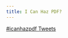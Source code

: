 ```yaml
---
title: I Can Haz PDF?
---
```

<a class="twitter-timeline" href="https://twitter.com/hashtag/icanhazpdf" data-widget-id="656961581427896324">#icanhazpdf Tweets</a>
<script>
  !function(d,s,id){
    var js,
        fjs=d.getElementsByTagName(s)[0],
        p=/^http:/.test(d.location)?'http':'https';
    if(!d.getElementById(id)){js=d.createElement(s);js.id=id;js.src=p+"://platform.twitter.com/widgets.js";fjs.parentNode.insertBefore(js,fjs);}
  }(document,"script","twitter-wjs");
</script>
